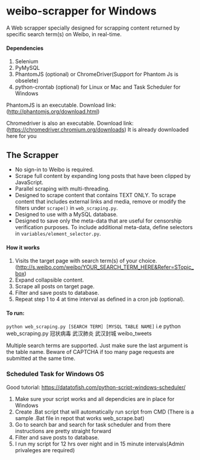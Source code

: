 # weibo-scrapper for Windows
A Web scrapper specially designed for scrapping content returned by specific search term(s) on Weibo, in real-time.
 #### Dependencies
1. Selenium
2. PyMySQL
3. PhantomJS (optional) or ChromeDriver(Support for Phantom Js is obselete)
4. python-crontab (optional) for Linux or Mac and Task Scheduler for Windows

PhantomJS is an executable. Download link: (http://phantomjs.org/download.html)

Chromedriver is also an executable. Download link: (https://chromedriver.chromium.org/downloads)
It is already downloaded here for you 

 ## The Scrapper
 * No sign-in to Weibo is required.
* Scrape full content by expanding long posts that have been clipped by JavaScript.
* Parallel scraping with multi-threading.
* Designed to scrape content that contains TEXT ONLY. To scrape content that includes external links and media, remove or modify the filters under `scrape()` in `web_scraping.py`.
* Designed to use with a MySQL database.
* Designed to save only the meta-data that are useful for censorship verification purposes. To include additional meta-data, define selectors in `variables/element_selector.py`.
 #### How it works
1. Visits the target page with search term(s) of your choice. (http://s.weibo.com/weibo/YOUR_SEARCH_TERM_HERE&Refer=STopic_box)
2. Expand collapsible content.
3. Scrape all posts on target page.
4. Filter and save posts to database.
5. Repeat step 1 to 4 at time interval as defined in a cron job (optional).
 #### To run:
`python web_scraping.py [SEARCH TERM] [MYSQL TABLE NAME]` i.e python web_scraping.py 冠状病毒 武汉肺炎 武汉封城 weibo_tweets

 Multiple search terms are supported. Just make sure the last argument is the table name.
Beware of CAPTCHA if too many page requests are submitted at the same time.

### Scheduled Task for Windows OS
Good tutorial: https://datatofish.com/python-script-windows-scheduler/

1. Make sure your script works and all dependicies are in place for Windows 
2. Create .Bat script that will automatically run script from CMD (There is a sample .Bat file in repot that works web_scrape.bat)
3. Go to search bar and search for task scheduler and from there instructions are pretty straight forward
4. Filter and save posts to database.
5. I run my script for 12 hrs over night and in 15 minute intervals(Admin privaleges are required)
